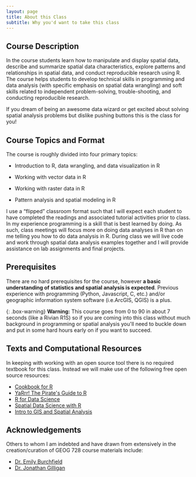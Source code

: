 ```yaml
---
layout: page
title: About this Class
subtitle: Why you'd want to take this class
---
```

## Course Description

In the course students learn how to manipulate and display spatial data, describe and summarize spatial data characteristics, explore patterns and relationships in spatial data, and conduct reproducible research using R. The course helps students to develop technical skills in programming and data analysis (with specific emphasis on spatial data wrangling) and soft skills related to independent problem-solving, trouble-shooting, and conducting reproducible research.

If you dream of being an awesome data wizard or get excited about solving spatial analysis problems but dislike pushing buttons this is the class for you!


## Course Topics and Format

The course is roughly divided into four primary topics:

- Introduction to R, data wrangling, and data visualization in R

- Working with vector data in R

- Working with raster data in R

- Pattern analysis and spatial modeling in R

I use a “flipped” classroom format such that I will expect each student to have completed the readings and associated tutorial activities prior to class. In my experience programming is a skill that is best learned by doing. As such, class meetings will focus more on doing data analyses in R than on me telling you how to do data analysis in R. During class we will live code and work through spatial data analysis examples together and I will provide assistance on lab assignments and final projects.

## Prerequisites

There are no hard prerequisites for the course, however **a basic understanding of statistics and spatial analysis is expected**. Previous experience with programming (Python, Javascript, C, etc.) and/or geographic information system software (i.e.ArcGIS, QGIS) is a plus. 


{: .box-warning}
**Warning:** 
This course goes from 0 to 90 in about 7 seconds (like a Rivian R1S) so if you are coming into this class without much background in programming or spatial analysis you'll need to buckle down and put in some hard hours early on if you want to succeed.

## Texts and Computational Resources

In keeping with working with an open source tool there is no required textbook for this class. Instead we will make use of the following free open source resources:

- [Cookbook for R](http://www.cookbook-r.com/)
- [YaRrr! The Pirate's Guide to R](https://bookdown.org/ndphillips/YaRrr/)
- [R for Data Science](https://r4ds.had.co.nz/)
- [Spatial Data Science with R](https://www.rspatial.org/index.html)
- [Intro to GIS and Spatial Analysis](https://mgimond.github.io/Spatial/index.html)

## Acknowledgements

Others to whom I am indebted and have drawn from extensively in the creation/curation of GEOG 728 course materials include:

- [Dr. Emily Burchfield](https://www.emilyburchfield.org/courses/)
- [Dr. Jonathan Gilligan](https://www.jonathangilligan.org/teaching/)








